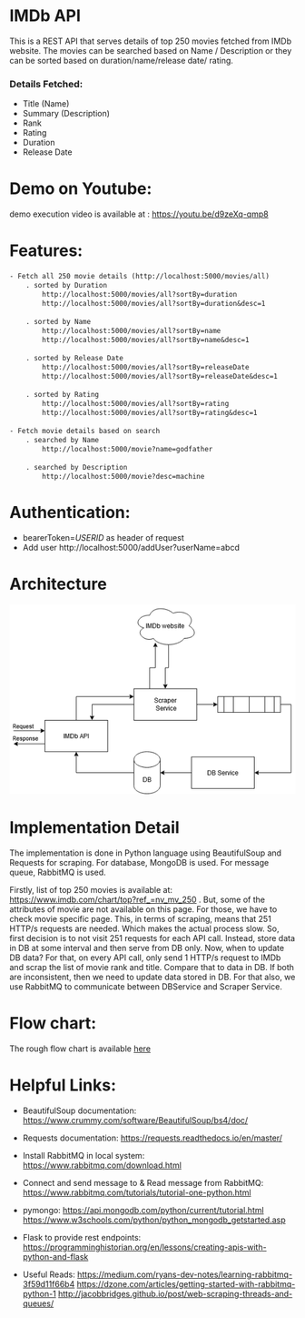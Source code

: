 # IMDb API
This is a REST API that serves details of top 250 movies fetched from IMDb website. The movies can be searched based on Name / Description or they can be sorted based on duration/name/release date/ rating.

### Details Fetched:
- Title (Name)
- Summary (Description)
- Rank
- Rating
- Duration
- Release Date

# Demo on Youtube:
demo execution video is available at : https://youtu.be/d9zeXq-qmp8

# Features:	
	- Fetch all 250 movie details (http://localhost:5000/movies/all)
		. sorted by Duration
			http://localhost:5000/movies/all?sortBy=duration
			http://localhost:5000/movies/all?sortBy=duration&desc=1
			
		. sorted by Name
			http://localhost:5000/movies/all?sortBy=name
			http://localhost:5000/movies/all?sortBy=name&desc=1
			
		. sorted by Release Date
			http://localhost:5000/movies/all?sortBy=releaseDate
			http://localhost:5000/movies/all?sortBy=releaseDate&desc=1
			
		. sorted by Rating
			http://localhost:5000/movies/all?sortBy=rating
			http://localhost:5000/movies/all?sortBy=rating&desc=1
		
	- Fetch movie details based on search
		. searched by Name
			http://localhost:5000/movie?name=godfather 
			
		. searched by Description
			http://localhost:5000/movie?desc=machine
			
# Authentication:
- bearerToken=*USERID*  as header of request
- Add user
		http://localhost:5000/addUser?userName=abcd

# Architecture

 ![here](https://github.com/Smiley-nrk/IMDb-API/blob/master/finalArch.png?raw=true)
 
# Implementation Detail
The implementation is done in Python language using BeautifulSoup and Requests for scraping.
For database, MongoDB is used.
For message queue, RabbitMQ is used.

Firstly, list of top 250 movies is available at: https://www.imdb.com/chart/top?ref_=nv_mv_250 .
But, some of the attributes of movie are not available on this page. For those, we have to check movie specific page.
This, in terms of scraping, means that 251 HTTP/s requests are needed. Which makes the actual process slow. So, first decision is to not visit 251 requests for each API call. Instead, store data in DB at some interval and then serve from DB only.
Now, when to update DB data?
For that, on every API call, only send 1 HTTP/s request to IMDb and scrap the list of movie rank and title. Compare that to data in DB. If both are inconsistent, then we need to update data stored in DB. For that also, we use RabbitMQ to communicate between DBService and Scraper Service.

# Flow chart:
The rough flow chart is available [here](https://github.com/Smiley-nrk/IMDb-API/blob/master/APIAndScraperFlow.pdf?raw=true)

# Helpful Links:
- BeautifulSoup documentation: https://www.crummy.com/software/BeautifulSoup/bs4/doc/
- Requests documentation: https://requests.readthedocs.io/en/master/
- Install RabbitMQ in local system: https://www.rabbitmq.com/download.html
- Connect and send message to & Read message from RabbitMQ: https://www.rabbitmq.com/tutorials/tutorial-one-python.html
- pymongo:
	https://api.mongodb.com/python/current/tutorial.html	
	https://www.w3schools.com/python/python_mongodb_getstarted.asp
- Flask to provide rest endpoints: https://programminghistorian.org/en/lessons/creating-apis-with-python-and-flask

- Useful Reads:
	https://medium.com/ryans-dev-notes/learning-rabbitmq-3f59d11f66b4
	https://dzone.com/articles/getting-started-with-rabbitmq-python-1
	http://jacobbridges.github.io/post/web-scraping-threads-and-queues/
